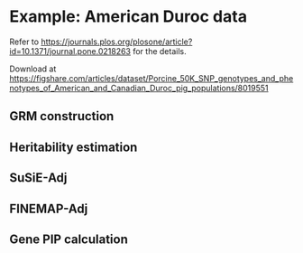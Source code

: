 # Example: American Duroc data
Refer to https://journals.plos.org/plosone/article?id=10.1371/journal.pone.0218263 for the details.

Download at https://figshare.com/articles/dataset/Porcine_50K_SNP_genotypes_and_phenotypes_of_American_and_Canadian_Duroc_pig_populations/8019551

## GRM construction

## Heritability estimation

## SuSiE-Adj

## FINEMAP-Adj

## Gene PIP calculation


